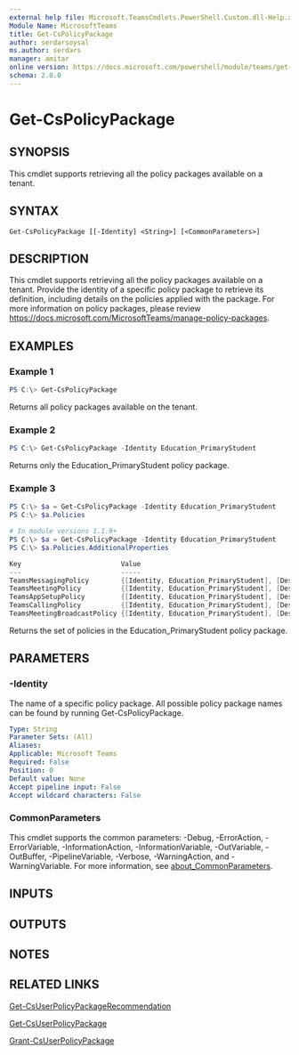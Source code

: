 ```yaml
---
external help file: Microsoft.TeamsCmdlets.PowerShell.Custom.dll-Help.xml
Module Name: MicrosoftTeams
title: Get-CsPolicyPackage
author: serdarsoysal
ms.author: serdars
manager: amitar
online version: https://docs.microsoft.com/powershell/module/teams/get-cspolicypackage
schema: 2.0.0
---
```


# Get-CsPolicyPackage

## SYNOPSIS

This cmdlet supports retrieving all the policy packages available on a tenant.

## SYNTAX

```
Get-CsPolicyPackage [[-Identity] <String>] [<CommonParameters>]
```

## DESCRIPTION

This cmdlet supports retrieving all the policy packages available on a tenant. Provide the identity of a specific policy package to retrieve its definition, including details on the policies applied with the package.
For more information on policy packages, please review https://docs.microsoft.com/MicrosoftTeams/manage-policy-packages.

## EXAMPLES

### Example 1
```powershell
PS C:\> Get-CsPolicyPackage
```

Returns all policy packages available on the tenant.

### Example 2
```powershell
PS C:\> Get-CsPolicyPackage -Identity Education_PrimaryStudent
```

Returns only the Education_PrimaryStudent policy package.

### Example 3
```powershell
PS C:\> $a = Get-CsPolicyPackage -Identity Education_PrimaryStudent
PS C:\> $a.Policies

# In module versions 1.1.9+
PS C:\> $a = Get-CsPolicyPackage -Identity Education_PrimaryStudent
PS C:\> $a.Policies.AdditionalProperties

Key                         Value
---                         -----
TeamsMessagingPolicy        {[Identity, Education_PrimaryStudent], [Description, This is an Education_PrimarySt…
TeamsMeetingPolicy          {[Identity, Education_PrimaryStudent], [Description, This is an Education_PrimarySt…
TeamsAppSetupPolicy         {[Identity, Education_PrimaryStudent], [Description, This is an Education_PrimarySt…
TeamsCallingPolicy          {[Identity, Education_PrimaryStudent], [Description, This is an Education_PrimarySt…
TeamsMeetingBroadcastPolicy {[Identity, Education_PrimaryStudent], [Description, This is an Education_PrimarySt…
```

Returns the set of policies in the Education_PrimaryStudent policy package.

## PARAMETERS

### -Identity

The name of a specific policy package. All possible policy package names can be found by running Get-CsPolicyPackage.

```yaml
Type: String
Parameter Sets: (All)
Aliases:
Applicable: Microsoft Teams
Required: False
Position: 0
Default value: None
Accept pipeline input: False
Accept wildcard characters: False
```

### CommonParameters
This cmdlet supports the common parameters: -Debug, -ErrorAction, -ErrorVariable, -InformationAction, -InformationVariable, -OutVariable, -OutBuffer, -PipelineVariable, -Verbose, -WarningAction, and -WarningVariable. For more information, see [about_CommonParameters](https://go.microsoft.com/fwlink/?LinkID=113216).

## INPUTS

## OUTPUTS

## NOTES

## RELATED LINKS

[Get-CsUserPolicyPackageRecommendation](Get-CsUserPolicyPackageRecommendation.md)

[Get-CsUserPolicyPackage](Get-CsUserPolicyPackage.md)

[Grant-CsUserPolicyPackage](Grant-CsUserPolicyPackage.md)
